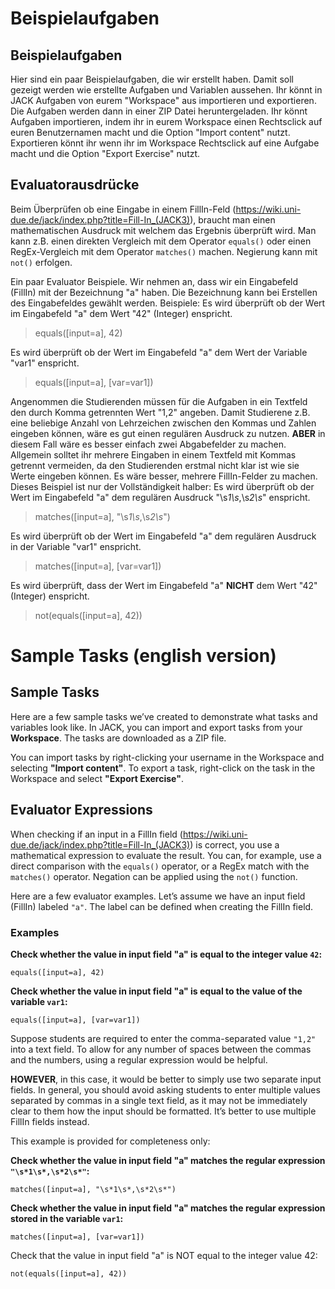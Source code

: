 # Beispielaufgaben

## Beispielaufgaben

Hier sind ein paar Beispielaufgaben, die wir erstellt haben. Damit soll gezeigt werden wie erstellte Aufgaben und Variablen aussehen.
Ihr könnt in JACK Aufgaben von eurem "Workspace" aus importieren und exportieren. Die Aufgaben werden dann in einer ZIP Datei heruntergeladen.
Ihr könnt Aufgaben importieren, indem ihr in eurem Workspace einen Rechtsclick auf euren Benutzernamen macht und die Option "Import content" nutzt. Exportieren könnt ihr wenn ihr im Workspace Rechtsclick auf eine Aufgabe macht und die Option "Export Exercise" nutzt.

## Evaluatorausdrücke

Beim Überprüfen ob eine Eingabe in einem FillIn-Feld (https://wiki.uni-due.de/jack/index.php?title=Fill-In_(JACK3)), braucht man einen mathematischen Ausdruck mit welchem das Ergebnis überprüft wird. Man kann z.B. einen direkten Vergleich mit dem Operator `equals()` oder einen RegEx-Vergleich mit dem Operator `matches()` machen. Negierung kann mit `not()` erfolgen.

Ein paar Evaluator Beispiele. Wir nehmen an, dass wir ein Eingabefeld (FillIn) mit der Bezeichnung "a" haben. Die Bezeichnung kann bei Erstellen des Eingabefeldes gewählt werden.
Beispiele:
Es wird überprüft ob der Wert im Eingabefeld "a" dem Wert "42" (Integer) enspricht.

> equals([input=a], 42)

Es wird überprüft ob der Wert im Eingabefeld "a" dem Wert der Variable "var1" enspricht.

> equals([input=a], [var=var1])

Angenommen die Studierenden müssen für die Aufgaben in ein Textfeld den durch Komma getrennten Wert "1,2" angeben.
Damit Studierene z.B. eine beliebige Anzahl von Lehrzeichen zwischen den Kommas und Zahlen eingeben können, wäre es gut einen regulären Ausdruck zu nutzen.
**ABER** in diesem Fall wäre es besser einfach zwei Abgabefelder zu machen. Allgemein solltet ihr mehrere Eingaben in einem Textfeld mit Kommas getrennt vermeiden, da den Studierenden erstmal nicht klar ist wie sie Werte eingeben können. Es wäre besser, mehrere FillIn-Felder zu machen. Dieses Beispiel ist nur der Vollständigkeit halber:
Es wird überprüft ob der Wert im Eingabefeld "a" dem regulären Ausdruck "\s*1\s*,\s*2\s*" enspricht.

> matches([input=a], "\s*1\s*,\s*2\s*")

Es wird überprüft ob der Wert im Eingabefeld "a" dem regulären Ausdruck in der Variable "var1" enspricht.

> matches([input=a], [var=var1])

Es wird überprüft, dass der Wert im Eingabefeld "a" **NICHT** dem Wert "42" (Integer) enspricht.

> not(equals([input=a], 42))

# Sample Tasks (english version)

## Sample Tasks

Here are a few sample tasks we’ve created to demonstrate what tasks and variables look like.
In JACK, you can import and export tasks from your **Workspace**. The tasks are downloaded as a ZIP file.

You can import tasks by right-clicking your username in the Workspace and selecting **"Import content"**.
To export a task, right-click on the task in the Workspace and select **"Export Exercise"**.

## Evaluator Expressions

When checking if an input in a FillIn field (https://wiki.uni-due.de/jack/index.php?title=Fill-In_(JACK3)) is correct, you use a mathematical expression to evaluate the result.
You can, for example, use a direct comparison with the `equals()` operator, or a RegEx match with the `matches()` operator.
Negation can be applied using the `not()` function.

Here are a few evaluator examples.
Let’s assume we have an input field (FillIn) labeled `"a"`. The label can be defined when creating the FillIn field.

### Examples

**Check whether the value in input field "a" is equal to the integer value `42`:**

```text
equals([input=a], 42)
```

**Check whether the value in input field "a" is equal to the value of the variable `var1`:**

```text
equals([input=a], [var=var1])
```

Suppose students are required to enter the comma-separated value `"1,2"` into a text field.
To allow for any number of spaces between the commas and the numbers, using a regular expression would be helpful.

**HOWEVER**, in this case, it would be better to simply use two separate input fields.
In general, you should avoid asking students to enter multiple values separated by commas in a single text field, as it may not be immediately clear to them how the input should be formatted.
It’s better to use multiple FillIn fields instead.

This example is provided for completeness only:

**Check whether the value in input field "a" matches the regular expression `"\s*1\s*,\s*2\s*"`:**

```text
matches([input=a], "\s*1\s*,\s*2\s*")
```

**Check whether the value in input field "a" matches the regular expression stored in the variable `var1`:**

```text
matches([input=a], [var=var1])
```

Check that the value in input field "a" is NOT equal to the integer value 42:

```text
not(equals([input=a], 42))
```
